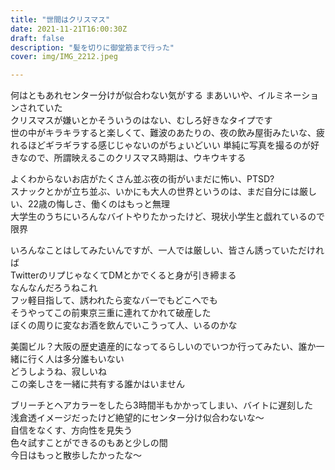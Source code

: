```yaml
---
title: "世間はクリスマス"
date: 2021-11-21T16:00:30Z
draft: false
description: "髪を切りに御堂筋まで行った"
cover: img/IMG_2212.jpeg

---
```


何はともあれセンター分けが似合わない気がする
まあいいや、イルミネーションされていた  
クリスマスが嫌いとかそういうのはない、むしろ好きなタイプです  
世の中がキラキラすると楽しくて、難波のあたりの、夜の飲み屋街みたいな、疲れるほどギラギラする感じじゃないのがちょいどいい
単純に写真を撮るのが好きなので、所謂映えるこのクリスマス時期は、ウキウキする  

よくわからないお店がたくさん並ぶ夜の街がいまだに怖い、PTSD?  
スナックとかが立ち並ぶ、いかにも大人の世界というのは、まだ自分には厳しい、22歳の悔しさ、働くのはもっと無理  
大学生のうちにいろんなバイトやりたかったけど、現状小学生と戯れているので限界  

いろんなことはしてみたいんですが、一人では厳しい、皆さん誘っていただければ  
TwitterのリプじゃなくてDMとかでくると身が引き締まる  
なんなんだろうねこれ  
フッ軽目指して、誘われたら変なバーでもどこへでも  
そうやってこの前東京三重に連れてかれて破産した  
ぼくの周りに変なお酒を飲んでいこうって人、いるのかな  

美園ビル？大阪の歴史遺産的になってるらしいのでいつか行ってみたい、誰か一緒に行く人は多分誰もいない  
どうしようね、寂しいね  
この楽しさを一緒に共有する誰かはいません  

ブリーチとヘアカラーをしたら3時間半もかかってしまい、バイトに遅刻した  
浅倉透イメージだったけど絶望的にセンター分け似合わないな〜  
自信をなくす、方向性を見失う  
色々試すことができるのもあと少しの間  
今日はもっと散歩したかったな〜  
